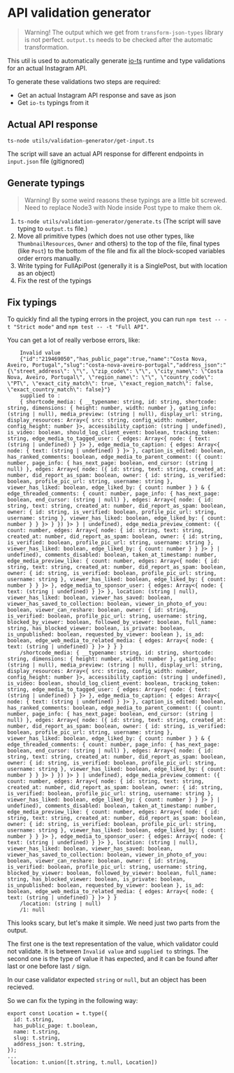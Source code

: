 # API validation generator

> Warning! The output which we get from `transform-json-types` library is not perfect. `output.ts` needs to be checked after the automatic transformation.

This util is used to automatically generate [io-ts](https://github.com/gcanti/io-ts) runtime and type validations for an actual Instagram API. 

To generate these validations two steps are required:

*   Get an actual Instagram API response and save as json
*   Get `io-ts` typings from it

## Actual API response

`ts-node utils/validation-generator/get-input.ts` 

The script will save an actual API response for different endpoints in `input.json` file (gitignored)

## Generate typings

> Warning! By some weird reasons these typings are a little bit screwed. Need to replace Node3 with Node inside Post type to make them ok.

1. `ts-node utils/validation-generator/generate.ts` (The script will save typing to `output.ts` file.)
1. Move all primitive types (which does not use other types, like `ThumbnailResources`, `Owner` and others) to the top of the file, final types (like `Post`) to the bottom of the file and fix all the block-scoped variables order errors manually.
1. Write typing for FullApiPost (generally it is a SinglePost, but with location as an object)
1. Fix the rest of the typings

## Fix typings

To quickly find all the typing errors in the project, you can run `npm test -- -t "Strict mode"` and `npm test -- -t "Full API"`.

You can get a lot of really verbose errors, like:

```
    Invalid value 
    {"id":"219469050","has_public_page":true,"name":"Costa Nova, Aveiro, Portugal","slug":"costa-nova-aveiro-portugal","address_json":"{\"street_address\": \"\", \"zip_code\": \"\", \"city_name\": \"Costa Nova, Aveiro, Portugal\", \"region_name\": \"\", \"country_code\": \"PT\", \"exact_city_match\": true, \"exact_region_match\": false, \"exact_country_match\": false}"}
    supplied to : 
    { shortcode_media: { __typename: string, id: string, shortcode: string, dimensions: { height: number, width: number }, gating_info: (string | null), media_preview: (string | null), display_url: string, display_resources: Array<{ src: string, config_width: number, config_height: number }>, accessibility_caption: (string | undefined), is_video: boolean, should_log_client_event: boolean, tracking_token: string, edge_media_to_tagged_user: { edges: Array<{ node: { text: (string | undefined) } }> }, edge_media_to_caption: { edges: Array<{ node: { text: (string | undefined) } }> }, caption_is_edited: boolean, has_ranked_comments: boolean, edge_media_to_parent_comment: ({ count: number, page_info: { has_next_page: boolean, end_cursor: (string | null) }, edges: Array<{ node: ({ id: string, text: string, created_at: number, did_report_as_spam: boolean, owner: { id: string, is_verified: boolean, profile_pic_url: string, username: string }, viewer_has_liked: boolean, edge_liked_by: { count: number } } & { edge_threaded_comments: { count: number, page_info: { has_next_page: boolean, end_cursor: (string | null) }, edges: Array<{ node: { id: string, text: string, created_at: number, did_report_as_spam: boolean, owner: { id: string, is_verified: boolean, profile_pic_url: string, username: string }, viewer_has_liked: boolean, edge_liked_by: { count: number } } }> } }) }> } | undefined), edge_media_preview_comment: ({ count: number, edges: Array<{ node: { id: string, text: string, created_at: number, did_report_as_spam: boolean, owner: { id: string, is_verified: boolean, profile_pic_url: string, username: string }, viewer_has_liked: boolean, edge_liked_by: { count: number } } }> } | undefined), comments_disabled: boolean, taken_at_timestamp: number, edge_media_preview_like: { count: number, edges: Array<{ node: { id: string, text: string, created_at: number, did_report_as_spam: boolean, owner: { id: string, is_verified: boolean, profile_pic_url: string, username: string }, viewer_has_liked: boolean, edge_liked_by: { count: number } } }> }, edge_media_to_sponsor_user: { edges: Array<{ node: { text: (string | undefined) } }> }, location: (string | null), viewer_has_liked: boolean, viewer_has_saved: boolean, viewer_has_saved_to_collection: boolean, viewer_in_photo_of_you: boolean, viewer_can_reshare: boolean, owner: { id: string, is_verified: boolean, profile_pic_url: string, username: string, blocked_by_viewer: boolean, followed_by_viewer: boolean, full_name: string, has_blocked_viewer: boolean, is_private: boolean, is_unpublished: boolean, requested_by_viewer: boolean }, is_ad: boolean, edge_web_media_to_related_media: { edges: Array<{ node: { text: (string | undefined) } }> } } }
    /shortcode_media: { __typename: string, id: string, shortcode: string, dimensions: { height: number, width: number }, gating_info: (string | null), media_preview: (string | null), display_url: string, display_resources: Array<{ src: string, config_width: number, config_height: number }>, accessibility_caption: (string | undefined), is_video: boolean, should_log_client_event: boolean, tracking_token: string, edge_media_to_tagged_user: { edges: Array<{ node: { text: (string | undefined) } }> }, edge_media_to_caption: { edges: Array<{ node: { text: (string | undefined) } }> }, caption_is_edited: boolean, has_ranked_comments: boolean, edge_media_to_parent_comment: ({ count: number, page_info: { has_next_page: boolean, end_cursor: (string | null) }, edges: Array<{ node: ({ id: string, text: string, created_at: number, did_report_as_spam: boolean, owner: { id: string, is_verified: boolean, profile_pic_url: string, username: string }, viewer_has_liked: boolean, edge_liked_by: { count: number } } & { edge_threaded_comments: { count: number, page_info: { has_next_page: boolean, end_cursor: (string | null) }, edges: Array<{ node: { id: string, text: string, created_at: number, did_report_as_spam: boolean, owner: { id: string, is_verified: boolean, profile_pic_url: string, username: string }, viewer_has_liked: boolean, edge_liked_by: { count: number } } }> } }) }> } | undefined), edge_media_preview_comment: ({ count: number, edges: Array<{ node: { id: string, text: string, created_at: number, did_report_as_spam: boolean, owner: { id: string, is_verified: boolean, profile_pic_url: string, username: string }, viewer_has_liked: boolean, edge_liked_by: { count: number } } }> } | undefined), comments_disabled: boolean, taken_at_timestamp: number, edge_media_preview_like: { count: number, edges: Array<{ node: { id: string, text: string, created_at: number, did_report_as_spam: boolean, owner: { id: string, is_verified: boolean, profile_pic_url: string, username: string }, viewer_has_liked: boolean, edge_liked_by: { count: number } } }> }, edge_media_to_sponsor_user: { edges: Array<{ node: { text: (string | undefined) } }> }, location: (string | null), viewer_has_liked: boolean, viewer_has_saved: boolean, viewer_has_saved_to_collection: boolean, viewer_in_photo_of_you: boolean, viewer_can_reshare: boolean, owner: { id: string, is_verified: boolean, profile_pic_url: string, username: string, blocked_by_viewer: boolean, followed_by_viewer: boolean, full_name: string, has_blocked_viewer: boolean, is_private: boolean, is_unpublished: boolean, requested_by_viewer: boolean }, is_ad: boolean, edge_web_media_to_related_media: { edges: Array<{ node: { text: (string | undefined) } }> } }
    /location: (string | null)
    /1: null
```

This looks scary, but let's make it simple. We need just two parts from the output. 

The first one is the text representation of the value, which validator could not validate. It is between `Invalid value` and `supplied to` strings.
The second one is the type of value it has expected, and it can be found after last or one before last `/` sign.

In our case validator expected `string` or `null`, but an object has been recieved.

So we can fix the typing in the following way:

```
export const Location = t.type({
  id: t.string,
  has_public_page: t.boolean,
  name: t.string,
  slug: t.string,
  address_json: t.string,
});
...
 location: t.union([t.string, t.null, Location])

```
